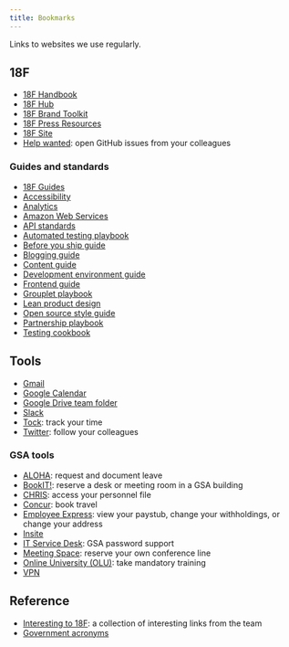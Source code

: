 ```yaml
---
title: Bookmarks
---
```


Links to websites we use regularly.

## 18F

* [18F Handbook](https://handbook.18f.gov/)
* [18F Hub](https://hub.18f.gov/)
* [18F Brand Toolkit](https://pages.18f.gov/brand/)
* [18F Press Resources](https://18f.gsa.gov/press/)
* [18F Site](https://18f.gsa.gov/)
* [Help wanted](https://github.com/search?q=user%3A18f+label%3A%22help+wanted%22+is%3Aopen): open GitHub issues from your colleagues

### Guides and standards

* [18F Guides](https://pages.18f.gov/guides/)
* [Accessibility](https://pages.18f.gov/accessibility/)
* [Analytics](https://github.com/18F/analytics-standards)
* [Amazon Web Services](https://pages.18f.gov/before-you-ship/infrastructure/aws/)
* [API standards](https://github.com/18F/api-standards)
* [Automated testing playbook](https://pages.18f.gov/automated-testing-playbook/)
* [Before you ship guide](https://pages.18f.gov/before-you-ship/)
* [Blogging guide](https://pages.18f.gov/blogging-guide/)
* [Content guide](https://pages.18f.gov/content-guide/)
* [Development environment guide](https://pages.18f.gov/dev-environment/)
* [Frontend guide](https://pages.18f.gov/frontend/)
* [Grouplet playbook](https://pages.18f.gov/grouplet-playbook/)
* [Lean product design](https://pages.18f.gov/lean-product-design/)
* [Open source style guide](https://pages.18f.gov/open-source-guide/)
* [Partnership playbook](https://pages.18f.gov/partnership-playbook/)
* [Testing cookbook](https://pages.18f.gov/testing-cookbook/)

## Tools

* [Gmail](https://email.gsa.gov/)
* [Google Calendar](https://calendar.gsa.gov/)
* [Google Drive team folder](https://drive.google.com/drive/u/0/folders/0B84F26FpUP0lR1B2VVNGSi1MMVk)
* [Slack](https://18f.slack.com)
* [Tock](https://tock.18f.gov/): track your time
* [Twitter](https://twitter.com/18F/lists/team): follow your colleagues

### GSA tools

* [ALOHA](https://aloha.gsa.gov/): request and document leave
* [BookIT!](http://bookit.gsa.gov/): reserve a desk or meeting room in a GSA building
* [CHRIS](http://www.gsa.gov/chris): access your personnel file
* [Concur](https://travel.gsa.gov/): book travel
* [Employee Express](https://www.employeeexpress.gov/): view your paystub, change your withholdings, or change your address
* [Insite](http://insite.gsa.gov/)
* [IT Service Desk](https://gsa.service-now.com/GSA_Self-Service/): GSA password support
* [Meeting Space](https://meet.gsa.gov/): reserve your own conference line
* [Online University (OLU)](https://gsaolu.gsa.gov): take mandatory training
* [VPN](https://internal.anywhere.gsa.gov/Citrix/UPint/site/default.aspx)

## Reference

* [Interesting to 18F](https://delicious.com/interesting18f): a collection of interesting links from the team
* [Government acronyms](https://github.com/unitedstates/acronym/blob/gh-pages/_data/agencies.yml)
